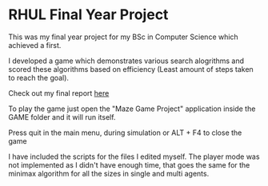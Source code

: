# RHUL Final Year Project


This was my final year project for my BSc in Computer Science which achieved a first.

I developed a game which demonstrates various search alogrithms and scored these algorithms based on efficiency (Least amount of steps taken to reach the goal).

Check out my final report [here](LeonardoDaSilva.Final.pdf)

To play the game just open the "Maze Game Project" application inside the GAME folder and it will run itself.

Press quit in the main menu, during simulation or ALT + F4 to close the game

I have included the scripts for the files I edited myself. The player mode was not implemented as I didn't have enough time, 
that goes the same for the minimax algorithm for all the sizes in single and multi agents.
